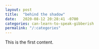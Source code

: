 ```yaml
---
layout: post
title:  "behind the shadow"
date:   2020-08-12 20:28:41 -0700
categories: can-learn-to-speak-gibberish
permalink: "/:categories"
---
```

This is the first content.